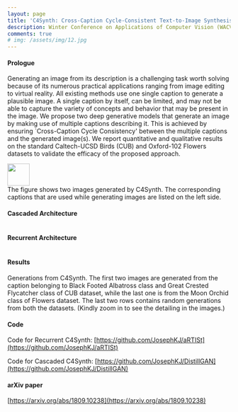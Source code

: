```yaml
---
layout: page
title: 'C4Synth: Cross-Caption Cycle-Consistent Text-to-Image Synthesis'
description: Winter Conference on Applications of Computer Vision (WACV), Hawaii, USA. 2019
comments: true
# img: /assets/img/12.jpg
---
```


#### Prologue
Generating an image from its description is a challenging task worth solving because of
 its numerous practical applications ranging from image editing to virtual reality.
 All existing methods use one single caption to generate a plausible image.
 A single caption by itself, can be limited, and may not be able to capture the variety
 of concepts and behavior that may be present in the image. We propose two deep
 generative models that generate an image by making use of multiple captions describing it.
 This is achieved by ensuring `Cross-Caption Cycle Consistency' between the multiple captions and the generated image(s).
  We report quantitative and qualitative results on the standard Caltech-UCSD Birds (CUB) and Oxford-102
  Flowers datasets to validate the efficacy of the proposed approach.

<img class="col two center" width="50" src="{{ site.baseurl }}/assets/img/c4synth/front.png" alt="" title="example image"/>
<div class="col three caption">
    The figure shows two images generated by C4Synth. The corresponding captions that are used while generating images are listed on the left side.
</div>

#### Cascaded Architecture
<img class="col three" src="{{ site.baseurl }}/assets/img/c4synth/Architecture.png" alt="" title="example image"/>

#### Recurrent Architecture
<img class="col three" src="{{ site.baseurl }}/assets/img/c4synth/recurrent_arch.png" alt="" title="example image"/>

#### Results
<img class="col three" src="{{ site.baseurl }}/assets/img/c4synth/recurrent_results.jpg" alt="" title="example image"/>
<div class="col three caption">
Generations from C4Synth. The first two images are generated from the caption belonging to Black Footed Albatross class and Great Crested Flycatcher class of CUB dataset, while the last one is from the Moon Orchid class of Flowers dataset. The last two rows contains random generations from both the datasets. (Kindly zoom in to see the detailing in the images.)</div>

#### Code

Code for Recurrent C4Synth: [https://github.com/JosephKJ/aRTISt](https://github.com/JosephKJ/aRTISt)

Code for Cascaded C4Synth: [https://github.com/JosephKJ/DistillGAN](https://github.com/JosephKJ/DistillGAN)

#### arXiv paper
[https://arxiv.org/abs/1809.10238](https://arxiv.org/abs/1809.10238)